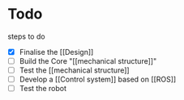 # Todo

steps to do 

- [x] Finalise the [[Design]]
- [ ] Build the Core "[[mechanical structure]]"
- [ ] Test the [[mechanical structure]]
- [ ] Develop a [[Control system]] based on [[ROS]]
- [ ] Test the robot 
